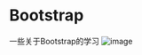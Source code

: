 # Bootstrap
一些关于Bootstrap的学习
![image](https://user-images.githubusercontent.com/101383800/200597051-203a49c2-de0f-498d-89f6-568df6c0bc83.png)
